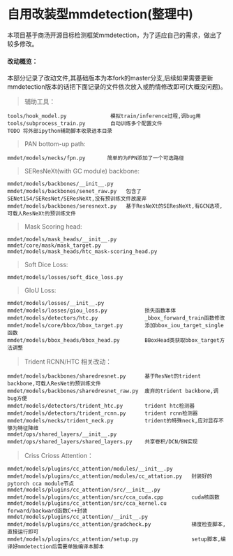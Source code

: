 # 自用改装型mmdetection(整理中)

本项目基于商汤开源目标检测框架mmdetection，为了适应自己的需求，做出了较多修改。<br>
#### 改动概览：<br>
本部分记录了改动文件,其基础版本为本fork的master分支,后续如果需要更新mmdetection版本的话把下面记录的文件依次放入或酌情修改即可(大概没问题)。<br>
>辅助工具：<br>
```
tools/hook_model.py              模拟train/inference过程,调bug用
tools/subprocess_train.py        自动训练多个配置文件
TODO 将外部ipython辅助脚本收录进本目录
```
>PAN bottom-up path:<br>
```
mmdet/models/necks/fpn.py       简单的为FPN添加了一个可选路径
```
>SEResNeXt(with GC module) backbone:<br>
```
mmdet/models/backbones/__init__.py
mmdet/models/backbones/senet_raw.py   包含了SENet154/SEResNet/SEResNeXt,没有预训练文件故废弃
mmdet/models/backbones/seresnext.py   基于ResNeXt的SEResNeXt,有GCN选项,可载人ResNeXt的预训练文件
```
>Mask Scoring head:<br>
```
mmdet/models/mask_heads/__init__.py
mmdet/core/mask/mask_target.py
mmdet/models/mask_heads/htc_mask-scoring_head.py
```
>Soft Dice Loss:<br>
```
mmdet/models/losses/soft_dice_loss.py
```
>GIoU Loss:<br>
```
mmdet/models/losses/__init__.py
mmdet/models/losses/giou_loss.py            损失函数本体
mmdet/models/detectors/htc.py               _bbox_forward_train函数修改
mmdet/models/core/bbox/bbox_target.py       添加bbox_iou_target_single函数
mmdet/models/bbox_heads/bbox_head.py        BBoxHead类获取bbox_target方法调整
```
>Trident RCNN/HTC 相关改动：<br>
```
mmdet/models/backbones/sharedresnet.py      基于ResNet的trident backbone,可载人ResNet的预训练文件
mmdet/models/backbones/sharedresnet_raw.py  废弃的trident backbone,调bug方便
mmdet/models/detectors/trident_htc.py       trident htc检测器
mmdet/models/detectors/trident_rcnn.py      trident rcnn检测器
mmdet/models/necks/trident_neck.py          trident的特殊neck,应对显存不够为特征降维
mmdet/ops/shared_layers/__init__.py
mmdet/ops/shared_layers/shared_layers.py    共享卷积/DCN/BN实现
```
>Criss Crioss Attention：<br>
```
mmdet/models/plugins/cc_attention/modules/__init__.py
mmdet/models/plugins/cc_attention/modules/cc_attation.py   封装好的pytorch cca module节点
mmdet/models/plugins/cc_attention/src/__init__.py
mmdet/models/plugins/cc_attention/src/cca_cuda.cpp         cuda核函数
mmdet/models/plugins/cc_attention/src/cca_kernel.cu        forward/backward函数C++封装
mmdet/models/plugins/cc_attention/__init__.py
mmdet/models/plugins/cc_attention/gradcheck.py             梯度检查脚本,直接运行即可
mmdet/models/plugins/cc_attention/setup.py                 setup脚本,编译好mmdetection后需要单独编译本脚本
```
